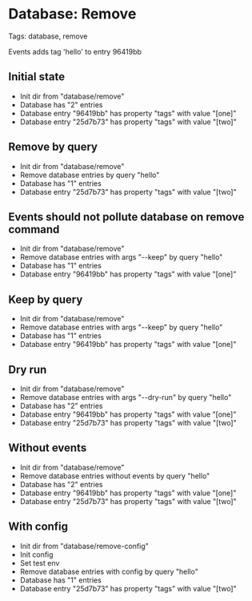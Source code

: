 # Database: Remove

Tags: database, remove

Events adds tag 'hello' to entry 96419bb

## Initial state

* Init dir from "database/remove"
* Database has "2" entries
* Database entry "96419bb" has property "tags" with value "[one]"
* Database entry "25d7b73" has property "tags" with value "[two]"

## Remove by query

* Init dir from "database/remove"
* Remove database entries by query "hello"
* Database has "1" entries
* Database entry "25d7b73" has property "tags" with value "[two]"

## Events should not pollute database on remove command

* Init dir from "database/remove"
* Remove database entries with args "--keep" by query "hello"
* Database has "1" entries
* Database entry "96419bb" has property "tags" with value "[one]"

## Keep by query

* Init dir from "database/remove"
* Remove database entries with args "--keep" by query "hello"
* Database has "1" entries
* Database entry "96419bb" has property "tags" with value "[one]"

## Dry run

* Init dir from "database/remove"
* Remove database entries with args "--dry-run" by query "hello"
* Database has "2" entries
* Database entry "96419bb" has property "tags" with value "[one]"
* Database entry "25d7b73" has property "tags" with value "[two]"

## Without events

* Init dir from "database/remove"
* Remove database entries without events by query "hello"
* Database has "2" entries
* Database entry "96419bb" has property "tags" with value "[one]"
* Database entry "25d7b73" has property "tags" with value "[two]"

## With config

* Init dir from "database/remove-config"
* Init config
* Set test env
* Remove database entries with config by query "hello"
* Database has "1" entries
* Database entry "25d7b73" has property "tags" with value "[two]"
